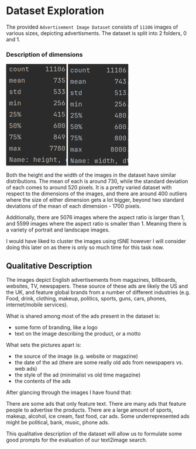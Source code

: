 # Dataset Exploration

The provided `Advertisement Image Dataset` consists of `11106` images of various sizes, depicting advertisments. The dataset is split into 2 folders, 0 and 1.

### Description of dimensions
![Height Distribution](./readme_images/height_distrib.png)
![Width Distribution](./readme_images/width_distrib.png)

Both the height and the width of the images in the dataset have similar distributions.
The mean of each is around 730, while the standard deviation of each comes to around 520 pixels.
It is a pretty varied dataset with respect to the dimensions of the images, and there are around 400 outliers where the
size of either dimension gets a lot bigger, beyond two standard deviations of the mean of each dimension - 1700 pixels.

Additionally, there are 5076 images where the aspect ratio is larger than 1, 
and 5599 images where the aspect ratio is smaller than 1. Meaning there is a variety of portrait and landscape images.


I would have liked to cluster the images using tSNE however I will consider doing this later on as there is only so much
time for this task now.

## Qualitative Description

The images depict English advertisements from magazines, billboards, websites, TV, newspapers. These source of these 
ads are likely the US and the UK, and feature global brands from a number of different industries (e.g. Food, drink, clothing,
makeup, politics, sports, guns, cars, phones, internet/mobile services). 

What is shared among most of the ads present in the dataset is:

- some form of branding, like a logo
- text on the image describing the product, or a motto

What sets the pictures apart is:

- the source of the image (e.g. website or magazine)
- the date of the ad (there are some really old ads from newspapers vs. web ads)
- the style of the ad (minimalist vs old time magazine)
- the contents of the ads

After glancing through the images I have found that:

There are some ads that only feature text. 
There are many ads that feature people to advertise the products.
There are a large amount of sports, makeup, alcohol, ice cream, fast food, car ads.
Some underrepresented ads might be political, bank, music, phone ads.



This qualitative description of the dataset will allow us to formulate some good prompts for the evaluation of our text2image search.
